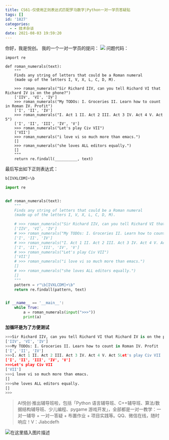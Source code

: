 ```yaml
---
title: CS61-仅使用正则表达式匹配罗马数字|Python一对一学员答疑贴
tags: []
id: '1827'
categories:
  - - 技术杂谈
date: 2021-08-03 19:59:20
---
```


你好，我是悦创。 我的一个一对一学员的提问： ![](https://img-blog.csdnimg.cn/488d116ed7db4cefa3f375a15da35411.png?x-oss-process=image/watermark,type_ZmFuZ3poZW5naGVpdGk,shadow_10,text_aHR0cHM6Ly9ibG9nLmNzZG4ubmV0L3FxXzMzMjU0NzY2,size_16,color_FFFFFF,t_70) 问题代码：

```
import re

def roman_numerals(text):
    """
    Finds any string of letters that could be a Roman numeral
    (made up of the letters I, V, X, L, C, D, M).

    >>> roman_numerals("Sir Richard IIV, can you tell Richard VI that Richard IV is on the phone?")
    ['IIV', 'VI', 'IV']
    >>> roman_numerals("My TODOs: I. Groceries II. Learn how to count in Roman IV. Profit")
    ['I', 'II', 'IV']
    >>> roman_numerals("I. Act 1 II. Act 2 III. Act 3 IV. Act 4 V. Act 5")
    ['I', 'II', 'III', 'IV', 'V']
    >>> roman_numerals("Let's play Civ VII")
    ['VII']
    >>> roman_numerals("i love vi so much more than emacs.")
    []
    >>> roman_numerals("she loves ALL editors equally.")
    []
    """
    return re.findall(__________, text)
```

最后写出如下正则表达式：

```python
b[IVXLCDM]+\b
```

```python
import re


def roman_numerals(text):
    """
    Finds any string of letters that could be a Roman numeral
    (made up of the letters I, V, X, L, C, D, M).

    # >>> roman_numerals("Sir Richard IIV, can you tell Richard VI that Richard IV is on the phone?")
    ['IIV', 'VI', 'IV']
    # >>> roman_numerals("My TODOs: I. Groceries II. Learn how to count in Roman IV. Profit")
    ['I', 'II', 'IV']
    # >>> roman_numerals("I. Act 1 II. Act 2 III. Act 3 IV. Act 4 V. Act 5")
    ['I', 'II', 'III', 'IV', 'V']
    # >>> roman_numerals("Let's play Civ VII")
    ['VII']
    # >>> roman_numerals("i love vi so much more than emacs.")
    []
    # >>> roman_numerals("she loves ALL editors equally.")
    []
    """
    pattern = r"\b[IVXLCDM]+\b"
    return re.findall(pattern, text)


if __name__ == '__main__':
    while True:
        a = roman_numerals(input(">>>"))
        print(a)
```

**加循环是为了方便测试**

```python
>>>Sir Richard IIV, can you tell Richard VI that Richard IV is on the phone?
['IIV', 'VI', 'IV']
>>>My TODOs: I. Groceries II. Learn how to count in Roman IV. Profit
['I', 'II', 'IV']
>>>I. Act 1 II. Act 2 III. Act 3 IV. Act 4 V. Act 5Let's play Civ VII
['I', 'II', 'III', 'IV', 'V']
>>>Let's play Civ VII
['VII']
>>>i love vi so much more than emacs.
[]
>>>she loves ALL editors equally.
[]
>>>
```

> AI悦创·推出辅导班啦，包括「Python 语言辅导班、C++辅导班、算法/数据结构辅导班、少儿编程、pygame 游戏开发」，全部都是一对一教学：一对一辅导 + 一对一答疑 + 布置作业 + 项目实践等。QQ、微信在线，随时响应！V：Jiabcdefh

![在这里插入图片描述](https://img-blog.csdnimg.cn/216259de66954fd1a0962e219a36b404.png)